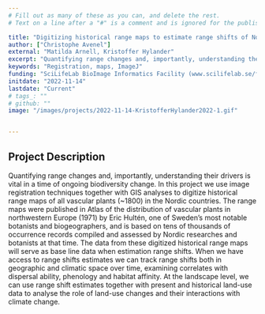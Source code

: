 ```yaml
---
# Fill out as many of these as you can, and delete the rest.
# Text on a line after a "#" is a comment and is ignored for the published page.

title: "Digitizing historical range maps to estimate range shifts of Nordic vascular plants"
author: ["Christophe Avenel"]
external: "Matilda Arnell, Kristoffer Hylander"
excerpt: "Quantifying range changes and, importantly, understanding their drivers is vital in a time of ongoing biodiversity change. In this project we use image registration techniques together with GIS analyses to digitize historical range maps of all vascular plants (~1800) in the Nordic countries."
keywords: "Registration, maps, ImageJ"
funding: "SciLifeLab BioImage Informatics Facility (www.scilifelab.se/facilities/bioimage-informatics)"
initdate: "2022-11-14"
lastdate: "Current"
# tags_: ""
# github: ""
image: "/images/projects/2022-11-14-KristofferHylander2022-1.gif"


---
```


## Project Description
Quantifying range changes and, importantly, understanding their drivers is vital in a time of ongoing biodiversity change. In this project we use image registration techniques together with GIS analyses to digitize historical range maps of all vascular plants (~1800) in the Nordic countries. The range maps were published in Atlas of the distribution of vascular plants in northwestern Europe (1971) by Eric Hultén, one of Sweden’s most notable botanists and biogeographers, and is based on tens of thousands of occurrence records compiled and assessed by Nordic researches and botanists at that time. The data from these digitized historical range maps will serve as base line data when estimation range shifts. When we have access to range shifts estimates we can track range shifts both in geographic and climatic space over time, examining correlates with dispersal ability, phenology and habitat affinity. At the landscape level, we can use range shift estimates together with present and historical land-use data to analyse the role of land-use changes and their interactions with climate change.
